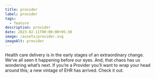 ```yaml
---
title: provider
label: provider
tags:
  - feature
description: provider
date: 2023-02-11T00:00:00+05:30
image: /assets/provider.svg
imageAlt: provider
---
```

Health care delivery is in the early stages of an extraordinary change. We’ve all seen it happening before our eyes. And, that chaos has us wondering what’s next. If you’re a Provider you’ll want to wrap your head around this; a new vintage of EHR has arrived. Check it out.